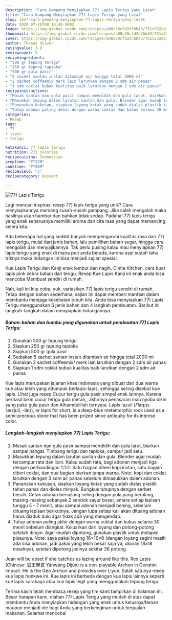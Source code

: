 ```yaml
---
description: "Cara Gampang Menyiapkan 77) Lapis Terigu yang Lezat"
title: "Cara Gampang Menyiapkan 77) Lapis Terigu yang Lezat"
slug: 1427-cara-gampang-menyiapkan-77-lapis-terigu-yang-lezat
date: 2020-07-10T08:18:46.908Z
image: https://img-global.cpcdn.com/recipes/a08c30cfd2d7bb43/751x532cq70/77-lapis-terigu-foto-resep-utama.jpg
thumbnail: https://img-global.cpcdn.com/recipes/a08c30cfd2d7bb43/751x532cq70/77-lapis-terigu-foto-resep-utama.jpg
cover: https://img-global.cpcdn.com/recipes/a08c30cfd2d7bb43/751x532cq70/77-lapis-terigu-foto-resep-utama.jpg
author: Thomas Oliver
ratingvalue: 3.9
reviewcount: 3
recipeingredient:
- "500 gr tepung terigu"
- "250 gr tepung tapioka"
- "500 gr gula pasir"
- "5 sachet santan instan ditambah air hingga total 2000 ml"
- "2 sachet coffeemix merk lain larutkan dengan 2 sdm air panas"
- "1 sdm coklat bubuk kualitas baik larutkan dengan 2 sdm air panas"
recipeinstructions:
- "Masak santan dan gula pasir sampai mendidih dan gula larut, biarkan sampai hangat. Timbang terigu dan tapioka, campur jadi satu."
- "Masukkan tepung dalam larutan santan dan gula. Blender agar mudah tercampur rata dan licin. Kalau sudah rata, bagi adonan menjadi tiga dengan perbandingan 1:1:2. Satu bagian diberi kopi instan, satu bagian diberi coklat, dan dua bagian biarkan tanpa warna. Note: kopi dan coklat larutkan dengan 3 sdm air panas sebelum dimasukkan dalam adonan."
- "Pananskan kukusan, siapkan loyang kotak yang sudah dialas plastik tahan panas dan dioles minyak. Bungkus tutupnya dengan serbet bersih. Cetak adonan berselang seling dengan pola yang berulang, masing-masing sebanyak 2 sendok sayur besar, antara setiap lapisan tunggu 5 - 7 menit, atau sampai adonan menjadi bening, sebelum dituang lapisan berikutnya. Jangan lupa setiap kali akan dituang adonan harus diaduk dulu agar tidak ada yang mengendap."
- "Tutup adonan paling akhir dengan warna coklat dan kukus selama 30 menit sebelum diangkat. Keluarkan dari loyang dan potong-potong setelah dingin. Agar mudah dipotong, gunakan plastik untuk melapisi pisaunya. Note: saya pakai loyang 16×16×8 (dengan loyang segini masih ada sisa adonan, jadi pakai yang lebih besar saja ya, ukuran 18x18 misalnya), setelah dipotong jadinya sekitar 36 potong."
categories:
- Resep
tags:
- 77
- lapis
- terigu

katakunci: 77 lapis terigu 
nutrition: 272 calories
recipecuisine: Indonesian
preptime: "PT27M"
cooktime: "PT44M"
recipeyield: "3"
recipecategory: Dessert

---
```



![77) Lapis Terigu](https://img-global.cpcdn.com/recipes/a08c30cfd2d7bb43/751x532cq70/77-lapis-terigu-foto-resep-utama.jpg)

Lagi mencari inspirasi resep 77) lapis terigu yang unik? Cara menyiapkannya memang susah-susah gampang. Jika salah mengolah maka hasilnya akan hambar dan bahkan tidak sedap. Padahal 77) lapis terigu yang enak seharusnya memiliki aroma dan cita rasa yang dapat memancing selera kita.

Ada beberapa hal yang sedikit banyak mempengaruhi kualitas rasa dari 77) lapis terigu, mulai dari jenis bahan, lalu pemilihan bahan segar, hingga cara mengolah dan menyajikannya. Tak perlu pusing kalau mau menyiapkan 77) lapis terigu yang enak di mana pun anda berada, karena asal sudah tahu triknya maka hidangan ini bisa menjadi sajian spesial.

Kue Lapis Terigu dan Kanji enak lembut dan nagih. Cintia Kitchen. cara buat lapis pink zebra bahan dari terigu. Resep Kue Lapis Kanji ini enak anda bisa mencoba Membuat sendiri di rumah.


Nah, kali ini kita coba, yuk, variasikan 77) lapis terigu sendiri di rumah. Tetap dengan bahan sederhana, sajian ini dapat memberi manfaat dalam membantu menjaga kesehatan tubuh kita. Anda bisa menyiapkan 77) Lapis Terigu menggunakan 6 jenis bahan dan 4 langkah pembuatan. Berikut ini langkah-langkah dalam menyiapkan hidangannya.

<!--inarticleads1-->

##### Bahan-bahan dan bumbu yang digunakan untuk pembuatan 77) Lapis Terigu:

1. Gunakan 500 gr tepung terigu
1. Siapkan 250 gr tepung tapioka
1. Siapkan 500 gr gula pasir
1. Sediakan 5 sachet santan instan ditambah air hingga total 2000 ml
1. Gunakan 2 sachet coffeemix/ merk lain larutkan dengan 2 sdm air panas
1. Siapkan 1 sdm coklat bubuk kualitas baik larutkan dengan 2 sdm air panas


Kue lapis merupakan jajanan khas Indonesia yang dibuat dari dua warna kue atau lebih yang ditumpuk berlapis-lapis, sehingga sering disebut kue lapis. Lihat juga resep Cucur terigu gula pasir simpel enak lainnya. Karena berhasil bikin cucur terigu gula merah,, akhirnya penasaran mau nyoba bikin yang pake gula pasir dan Alhamdulillah ternyata. Lapis lazuli (/ˈlæpɪs ˈlæzjʊli, -laɪ/), or lapis for short, is a deep-blue metamorphic rock used as a semi-precious stone that has been prized since antiquity for its intense color. 

<!--inarticleads2-->

##### Langkah-langkah menyiapkan 77) Lapis Terigu:

1. Masak santan dan gula pasir sampai mendidih dan gula larut, biarkan sampai hangat. Timbang terigu dan tapioka, campur jadi satu.
1. Masukkan tepung dalam larutan santan dan gula. Blender agar mudah tercampur rata dan licin. Kalau sudah rata, bagi adonan menjadi tiga dengan perbandingan 1:1:2. Satu bagian diberi kopi instan, satu bagian diberi coklat, dan dua bagian biarkan tanpa warna. Note: kopi dan coklat larutkan dengan 3 sdm air panas sebelum dimasukkan dalam adonan.
1. Pananskan kukusan, siapkan loyang kotak yang sudah dialas plastik tahan panas dan dioles minyak. Bungkus tutupnya dengan serbet bersih. Cetak adonan berselang seling dengan pola yang berulang, masing-masing sebanyak 2 sendok sayur besar, antara setiap lapisan tunggu 5 - 7 menit, atau sampai adonan menjadi bening, sebelum dituang lapisan berikutnya. Jangan lupa setiap kali akan dituang adonan harus diaduk dulu agar tidak ada yang mengendap.
1. Tutup adonan paling akhir dengan warna coklat dan kukus selama 30 menit sebelum diangkat. Keluarkan dari loyang dan potong-potong setelah dingin. Agar mudah dipotong, gunakan plastik untuk melapisi pisaunya. Note: saya pakai loyang 16×16×8 (dengan loyang segini masih ada sisa adonan, jadi pakai yang lebih besar saja ya, ukuran 18x18 misalnya), setelah dipotong jadinya sekitar 36 potong.


Jean will be upset if she catches us lazing around like this. Rex Lapis (Chinese: 岩王帝君 Yánwáng Dìjūn) is a non-playable Archon in Genshin Impact. He is the Geo Archon and presides over Liyue. Salah satunya resep kue lapis hunkwe ini. Kue lapis ini berbeda dengan kue lapis lainnya seperti kue lapis surabaya atau kue lapis legit yang menggunakan tepung terigu. 

Terima kasih telah membaca resep yang tim kami tampilkan di halaman ini. Besar harapan kami, olahan 77) Lapis Terigu yang mudah di atas dapat membantu Anda menyiapkan hidangan yang enak untuk keluarga/teman maupun menjadi ide bagi Anda yang berkeinginan untuk berjualan makanan. Selamat mencoba!
